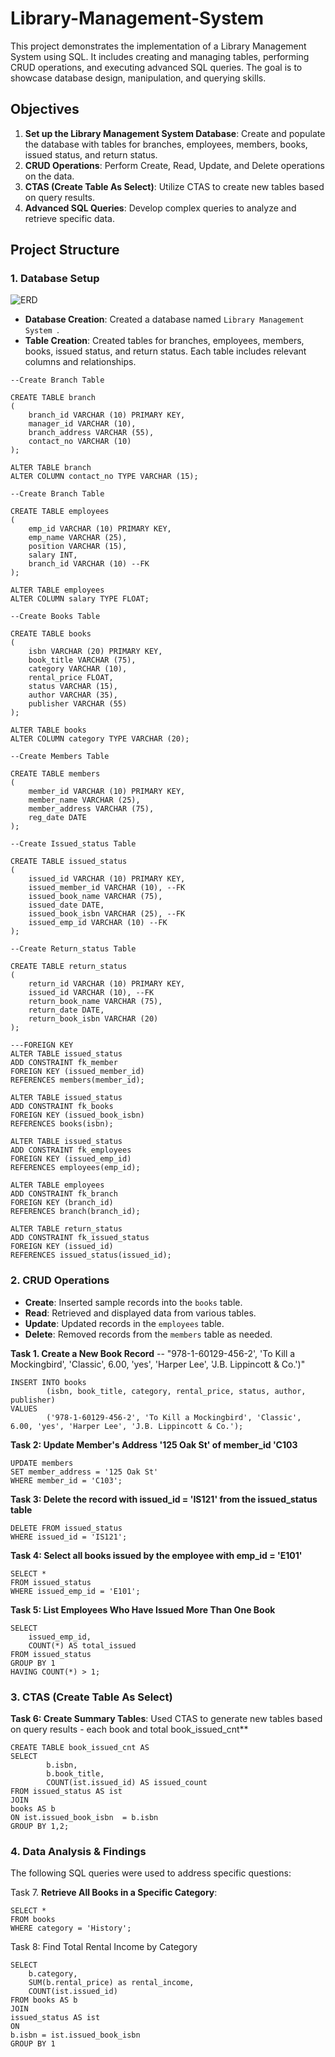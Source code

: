 # Library-Management-System

This project demonstrates the implementation of a Library Management System using SQL. It includes creating and managing tables, performing CRUD operations, and executing advanced SQL queries. The goal is to showcase database design, manipulation, and querying skills.

## Objectives

1. **Set up the Library Management System Database**: Create and populate the database with tables for branches, employees, members, books, issued status, and return status.
2. **CRUD Operations**: Perform Create, Read, Update, and Delete operations on the data.
3. **CTAS (Create Table As Select)**: Utilize CTAS to create new tables based on query results.
4. **Advanced SQL Queries**: Develop complex queries to analyze and retrieve specific data.

## Project Structure

### 1. Database Setup
![ERD](https://github.com/najirh/Library-System-Management---P2/blob/main/library_erd.png)

- **Database Creation**: Created a database named `Library Management System `.
- **Table Creation**: Created tables for branches, employees, members, books, issued status, and return status. Each table includes relevant columns and relationships.

```
--Create Branch Table

CREATE TABLE branch
(
	branch_id VARCHAR (10) PRIMARY KEY,
	manager_id VARCHAR (10),
	branch_address VARCHAR (55),
	contact_no VARCHAR (10)
);

ALTER TABLE branch
ALTER COLUMN contact_no TYPE VARCHAR (15);

--Create Branch Table

CREATE TABLE employees
(
	emp_id VARCHAR (10) PRIMARY KEY,
	emp_name VARCHAR (25),
	position VARCHAR (15),
	salary INT,
	branch_id VARCHAR (10) --FK
);

ALTER TABLE employees
ALTER COLUMN salary TYPE FLOAT;

--Create Books Table

CREATE TABLE books
(
	isbn VARCHAR (20) PRIMARY KEY,
	book_title VARCHAR (75),
	category VARCHAR (10),
	rental_price FLOAT,
	status VARCHAR (15),
	author VARCHAR (35),
	publisher VARCHAR (55)
);

ALTER TABLE books
ALTER COLUMN category TYPE VARCHAR (20);

--Create Members Table

CREATE TABLE members
(
	member_id VARCHAR (10) PRIMARY KEY,
	member_name VARCHAR (25),
	member_address VARCHAR (75),
	reg_date DATE
);

--Create Issued_status Table

CREATE TABLE issued_status
(
	issued_id VARCHAR (10) PRIMARY KEY,
	issued_member_id VARCHAR (10), --FK
	issued_book_name VARCHAR (75),
	issued_date DATE,
	issued_book_isbn VARCHAR (25), --FK
	issued_emp_id VARCHAR (10) --FK
);

--Create Return_status Table

CREATE TABLE return_status
(
	return_id VARCHAR (10) PRIMARY KEY,
	issued_id VARCHAR (10), --FK
	return_book_name VARCHAR (75),
	return_date DATE,
	return_book_isbn VARCHAR (20)
);

---FOREIGN KEY
ALTER TABLE issued_status
ADD CONSTRAINT fk_member
FOREIGN KEY (issued_member_id)
REFERENCES members(member_id);

ALTER TABLE issued_status
ADD CONSTRAINT fk_books
FOREIGN KEY (issued_book_isbn)
REFERENCES books(isbn);

ALTER TABLE issued_status
ADD CONSTRAINT fk_employees
FOREIGN KEY (issued_emp_id)
REFERENCES employees(emp_id);

ALTER TABLE employees
ADD CONSTRAINT fk_branch
FOREIGN KEY (branch_id)
REFERENCES branch(branch_id);

ALTER TABLE return_status
ADD CONSTRAINT fk_issued_status
FOREIGN KEY (issued_id)
REFERENCES issued_status(issued_id);
```

### 2. CRUD Operations

- **Create**: Inserted sample records into the `books` table.
- **Read**: Retrieved and displayed data from various tables.
- **Update**: Updated records in the `employees` table.
- **Delete**: Removed records from the `members` table as needed.

**Task 1. Create a New Book Record**
-- "978-1-60129-456-2', 'To Kill a Mockingbird', 'Classic', 6.00, 'yes', 'Harper Lee', 'J.B. Lippincott & Co.')"
```
INSERT INTO books
		(isbn, book_title, category, rental_price, status, author, publisher)
VALUES
		('978-1-60129-456-2', 'To Kill a Mockingbird', 'Classic', 6.00, 'yes', 'Harper Lee', 'J.B. Lippincott & Co.');
```

**Task 2: Update Member's Address '125 Oak St' of member_id 'C103**

```
UPDATE members
SET member_address = '125 Oak St'
WHERE member_id = 'C103';
```

**Task 3: Delete the record with issued_id = 'IS121' from the issued_status table**

```
DELETE FROM issued_status
WHERE issued_id = 'IS121';
```

**Task 4: Select all books issued by the employee with emp_id = 'E101'**

```
SELECT *
FROM issued_status
WHERE issued_emp_id = 'E101';
```

**Task 5: List Employees Who Have Issued More Than One Book**

```
SELECT 
	issued_emp_id,
	COUNT(*) AS total_issued
FROM issued_status
GROUP BY 1
HAVING COUNT(*) > 1;
```

### 3. CTAS (Create Table As Select)

**Task 6: Create Summary Tables**: Used CTAS to generate new tables based on query results - each book and total book_issued_cnt**

```
CREATE TABLE book_issued_cnt AS 
SELECT
		b.isbn,
		b.book_title,
		COUNT(ist.issued_id) AS issued_count
FROM issued_status AS ist
JOIN
books AS b
ON ist.issued_book_isbn  = b.isbn
GROUP BY 1,2;
```

### 4. Data Analysis & Findings

The following SQL queries were used to address specific questions:

Task 7. **Retrieve All Books in a Specific Category**:

```
SELECT *
FROM books
WHERE category = 'History';
```

Task 8: Find Total Rental Income by Category

```
SELECT
	b.category,
	SUM(b.rental_price) as rental_income,
	COUNT(ist.issued_id)
FROM books AS b
JOIN
issued_status AS ist
ON 
b.isbn = ist.issued_book_isbn
GROUP BY 1
```

